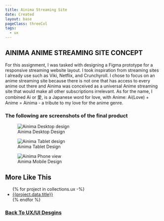 ```yaml
---
title: Ainima Streaming Site 
date: Created
layout: base
pageClass: threeCol
tags:
  - ux
---
```

<section class="project-description">
<h1>
AINIMA ANIME STREAMING SITE CONCEPT
</h1>
<p>
For this assignment, I was tasked with designing a Figma prototype for a responsive streaming website layout. I took inspiration from streaming sites I already use such as Viki, Netflix, and Crunchyroll. I chose to focus on an anime streaming site because there is not one that has access to every anime out there and Ainima was conceived as a universal Anime streaming site that would  make all other subscriptions irrelevant. As for the name, I combined Ai or 愛, is a Japanese word for love, with Anime: Ai(Love) + Anime = Ainima - a tribute to my love for the anime genre. 
</p>
</section>
<section class="project-img">
<h3>The following are screenshots of the final product</h3>
<figure>
  <img src="/images/ainima_streaming_desktop.jpg" alt="Ainima Desktop design">
    <figcaption>Ainima Desktop Design</figcaption>
  </img>
</figure>
<figure>
  <img src="/images/ainima streaming tablet-1-1.jpg" alt="Ainima Tablet design">
    <figcaption>Ainima Tablet Design</figcaption>
  </img>
</figure>
<figure>
  <img src="/images/ainima streaming mobile-1-1.jpg" alt="Ainima Phone view">
    <figcaption>Ainima Mobile Design</figcaption>
  </img>
</figure>
</section>
<section class="related-projects">
  <h2>More Like This</h2>
<ul>
{% for project in collections.ux -%}
<li><a href="{{project.url}}">{{project.data.title}}</a></li>
{% endfor %}
</ul>
</section>
<div class="back-button">
  <h3><a href="/ux-ui">Back To UX/UI Desgins</a></h3>
</div>